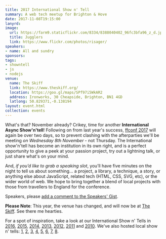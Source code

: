 ```yaml
---
title: 2017 International Show n' Tell
summary: A web tech meetup for Brighton & Hove
date: 2017-11-08T19:15:00
lanyrd: 
image:
  url: https://farm9.staticflickr.com/8334/8388040402_96fc3bfa96_z_d.jpg
  title: Jugglers
  link: https://www.flickr.com/photos/risager/
speakers:
- name: All and sundry
sponsors:
tags:
- showntell
- js
- nodejs
venue:
  name: The Skiff
  link: https://www.theskiff.org/
  location: https://goo.gl/maps/SPf97i5WkAR2
  address: Ironworks, 30 Cheapside, Brighton, BN1 4GD
  latlong: 50.829371,-0.138194
layout: event.html
collection: events
---
```


What's that? November already? Crikey, time for another **International Async Show'n'tell**! Following on from last year's success, [ffconf 2017][ff] will again be over two days, so to prevent clashing with the afterparties we'll be meeting *on Wednesday 8th November* - not Thursday. The International show'n'tell has become an institution in its own right, and is a perfect opportunity to give a peek at your passion project, try out a lightning talk, or just share what's on your mind.

And, _if you’d like to grab a speaking slot_, you’ll have five minutes on the night to tell us about something… a project, a library, a technique, a story, or anything else about JavaScript, related tech (HTML, CSS, SVG, etc), or the wider world of web. We hope to bring together a blend of local projects with those from travellers to England for the conference.

Speakers, please <a data-gist href="https://gist.github.com/larister/f079111663031d4db0339f8e3f12b55f">add a comment to the Speakers' Gist</a>.

**Please Note**: This year, the venue has changed, and will now be at [The Skiff][theskiff]. See there me hearties.

For a spot of inspiration, take a look at our International Show n' Tells in [2016][showntell-2016], [2015][showntell-2015], [2014][showntell-2014], [2013][showntell-2013], [2012][showntell-2012], [2011][showntell-2011] and [2010][showntell-2010]. We've also hosted local show n' tells: [1][spring-2016], [2][spring-2015], [3][birthday-4], [4][birthday-3], [5][birthday-2], [6][birthday-1], [7][showntell-2], [8][showntell-1].

[ff]: http://2017.ffconf.org/
[event-lanyrd]: http://lanyrd.com/2016/asyncjs-international-showntell
[theskiff]: https://www.theskiff.org/

[async]: http://asyncjs.com
[showntell-1]: http://asyncjs.com/showntell/
[showntell-2]: http://asyncjs.com/showntell2/
[spring-2015]: http://asyncjs.com/showntell-spring-2015/
[spring-2016]: http://asyncjs.com/showntell-spring-2016/
[birthday-1]: http://asyncjs.com/birthday/
[birthday-2]: http://asyncjs.com/birthday2/
[birthday-3]: http://asyncjs.com/birthday3/
[birthday-4]: http://asyncjs.com/birthday4/
[birthday-5]: http://asyncjs.com/birthday5/
[showntell-2010]: http://asyncjs.com/showntell3/
[showntell-2011]: http://asyncjs.com/international2011/
[showntell-2012]: http://asyncjs.com/showntell-2012/
[showntell-2013]: http://asyncjs.com/showntell-2013/
[showntell-2014]: http://asyncjs.com/showntell-2014/
[showntell-2015]: http://asyncjs.com/showntell-2015/
[showntell-2016]: https://asyncjs.com/international-show-n-tell-2016/
